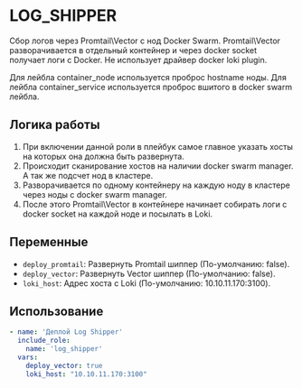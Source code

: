 LOG_SHIPPER
==================
Сбор логов через Promtail\Vector с нод Docker Swarm.
Promtail\Vector разворачивается в отдельный контейнер и через docker socket получает логи с Docker.
Не использует драйвер docker loki plugin.

Для лейбла container_node используется проброс hostname ноды.
Для лейбла container_service используется проброс вшитого в docker swarm лейбла.

Логика работы
----------

1. При включении данной роли в плейбук самое главное указать хосты на которых она должна быть развернута.
2. Происходит сканирование хостов на наличии docker swarm manager. А так же подсчет нод в кластере. 
3. Разворачивается по одному контейнеру на каждую ноду в кластере через ноды с docker swarm manager.
4. После этого Promtail\Vector в контейнере начинает собирать логи с docker socket на каждой ноде и посылать в Loki.

Переменные
----------

* `deploy_promtail`: Развернуть Promtail шиппер (По-умолчанию: false).
* `deploy_vector`: Развернуть Vector шиппер (По-умолчанию: false).
* `loki_host`: Адрес хоста с Loki (По-умолчанию: 10.10.11.170:3100).

Использование
-------------

```yaml
- name: 'Деплой Log Shipper'
  include_role:
    name: 'log_shipper'
  vars:
    deploy_vector: true
    loki_host: "10.10.11.170:3100"
```